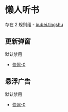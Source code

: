 # 懒人听书

存在 2 规则组 - [bubei.tingshu](/src/apps/bubei.tingshu.ts)

## 更新弹窗

默认禁用

- [快照-0](https://i.gkd.li/import/13545953)

## 悬浮广告

默认禁用

- [快照-0](https://i.gkd.li/import/13348489)
